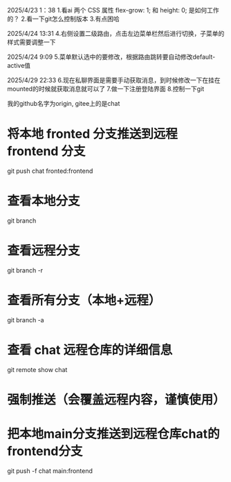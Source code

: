 2025/4/23 1：38
1.看ai 两个 CSS 属性 flex-grow: 1; 和 height: 0; 是如何工作的？
2.看一下git怎么控制版本
3.有点困哈

2025/4/24 13:31
4.右侧设置二级路由，点击左边菜单栏然后进行切换，子菜单的样式需要调整一下

2025/4/24 9:09
5.菜单默认选中的要修改，根据路由跳转要自动修改default-active值

2025/4/29 22:33
6.现在私聊界面是需要手动获取消息，到时候修改一下在挂在mounted的时候就获取消息就可以了
7.做一下注册登陆界面
8.控制一下git

我的github名字为origin, gitee上的是chat

# 将本地 fronted 分支推送到远程 frontend 分支
git push chat fronted:frontend

# 查看本地分支
git branch

# 查看远程分支
git branch -r

# 查看所有分支（本地+远程）
git branch -a

# 查看 chat 远程仓库的详细信息
git remote show chat

# 强制推送（会覆盖远程内容，谨慎使用）
# 把本地main分支推送到远程仓库chat的frontend分支
git push -f chat main:frontend